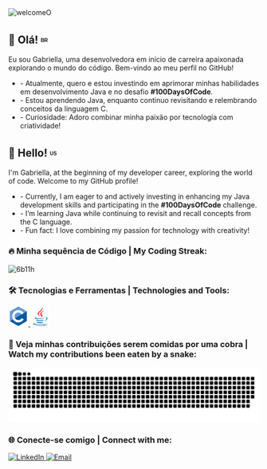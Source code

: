 <img src="https://github.com/user-attachments/assets/ffc45e27-2a46-42be-ada4-76cf6342a438" alt="welcomeO" />

<h2>👋 Olá! <sup><sub><b><span style="font-size: 10px; font-family: Arial, sans-serif;">BR</span></b></sub></sup></h2>

<p>Eu sou Gabriella, uma desenvolvedora em início de carreira apaixonada explorando o mundo do código. Bem-vindo ao meu perfil no GitHub!</p>

<ul>
  <li>- Atualmente, quero e estou investindo em aprimorar minhas habilidades em desenvolvimento Java e no desafio <strong>#100DaysOfCode</strong>.</li>
  <li>- Estou aprendendo Java, enquanto continuo revisitando e relembrando conceitos da linguagem C.</li>
  <li>- Curiosidade: Adoro combinar minha paixão por tecnologia com criatividade!</li>
</ul>

<h2>👋 Hello! <sup><sub><b><span style="font-size: 10px; font-family: Arial, sans-serif;">US</span></b></sub></sup></h2>

<p>I'm Gabriella, at the beginning of my developer career, exploring the world of code. Welcome to my GitHub profile!</p>

<ul>
  <li>- Currently, I am eager to and actively investing in enhancing my Java development skills and participating in the <strong>#100DaysOfCode</strong> challenge.</li>
  <li>- I’m learning Java while continuing to revisit and recall concepts from the C language.</li>
  <li>- Fun fact: I love combining my passion for technology with creativity!</li>
</ul>

<h3>🔥 Minha sequência de Código | My Coding Streak:</h3>
<p>
  <img align="center" src="https://github-readme-streak-stats.herokuapp.com/?user=6b11h&" alt="6b11h"/>
</p>

<h3>🛠️ Tecnologias e Ferramentas | Technologies and Tools:</h3>
<p>
  <a href="https://www.cprogramming.com/" target="_blank" rel="noreferrer">
    <img src="https://raw.githubusercontent.com/devicons/devicon/master/icons/c/c-original.svg" alt="c" width="40" height="40"/>
  </a>
  <a href="https://www.java.com" target="_blank" rel="noreferrer">
    <img src="https://raw.githubusercontent.com/devicons/devicon/master/icons/java/java-original.svg" alt="java" width="40" height="40"/>
  </a>
</p>

<h3>🐍 Veja minhas contribuições serem comidas por uma cobra | Watch my contributions been eaten by a snake:</h3>
<img src="https://raw.githubusercontent.com/6b11h/6b11h/output/snake.svg" alt="Snake animation" />

<h3>🌐 Conecte-se comigo | Connect with me:</h3>
<p>
  <a href="https://www.linkedin.com/in/gabriella-t-9b000b236/" target="_blank" rel="noreferrer">
    <img src="https://img.shields.io/badge/LinkedIn-blue?style=for-the-badge&logo=linkedin" alt="LinkedIn"/>
  </a>
  
  <a href="mailto:gabriellatccorrea@gmail.com" target="_blank" rel="noreferrer">
  <img src="https://img.shields.io/badge/Email-gabriellatccorrea%40gmail.com-brightgreen?style=for-the-badge&logo=gmail" alt="Email"/>
</a>

</p>

